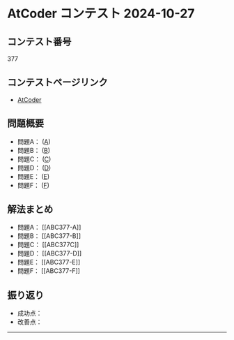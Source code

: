 # AtCoder コンテスト 2024-10-27

## コンテスト番号

377

## コンテストページリンク
- [AtCoder ](https://atcoder.jp/contests/abc377)

## 問題概要
- 問題A： ([A](https://atcoder.jp/contests/abc377/tasks/abc377_a))
- 問題B： ([B](https://atcoder.jp/contests/abc377/tasks/abc377_b))
- 問題C： ([C](https://atcoder.jp/contests/abc377/tasks/abc377_c))
- 問題D： ([D](https://atcoder.jp/contests/abc377/tasks/abc377_d))
- 問題E： ([E](https://atcoder.jp/contests/abc377/tasks/abc377_e))
- 問題F： ([F](https://atcoder.jp/contests/abc377/tasks/abc377_f))

## 解法まとめ
- 問題A： [[ABC377-A]]
- 問題B： [[ABC377-B]]
- 問題C： [[ABC377C]]
- 問題D： [[ABC377-D]]
- 問題E： [[ABC377-E]]
- 問題F： [[ABC377-F]]


## 振り返り
- 成功点：
- 改善点：

---

